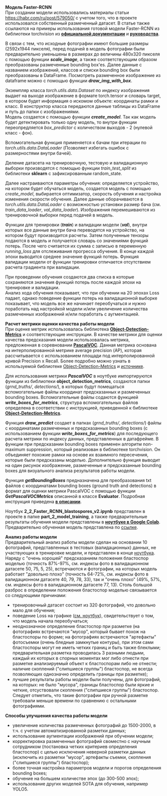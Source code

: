   **Модель Faster-RCNN**  
  При создании модели использовались материалы статьи https://habr.com/ru/post/579050/ с учетом того, что в проекте использовался собственный размеченный датасет. В статье также ссылаются на примеры использования готовой модели Faster-RCNN из библиотеки torchvision из **[официальной документации](https://pytorch.org/tutorials/intermediate/torchvision_tutorial.html)** и **[руководства](https://debuggercafe.com/road-pothole-detection-with-pytorch-faster-rcnn-resnet50/)**.  
  
  В связи с тем, что исходные фотографии имеют большие размеры (2592х1944 пикселя), перед подачей в модель фотографии были предварительно уменьшены в размерах до величины 480х320 пикселя с помощью функции ***scale_image***, а также соответствующим образом преобразованы размеченные bounding box'es. Далее данные с названием изображений, классов и списки bounding box были преобразованы в DataFrame. Посмотреть размеченное изображение из dataframe можно с помощью функции ***draw_img_with_box***.  
  
  Экземпляр класса *torch.utils.data.Dataset* по индексу изображения выдает на выходе изображение в формате torch.tensor и словарь target, в котором будет информация о искомом объекте: координаты рамки и класс. В конструктор класса передаются данные таблицы из DataFrame и путь до папки с изображениями.  
  Модель создается с помощью функции ***create_model***. Так как модель будет детектировать только одну модель, то внутри функции переопредляется *box_predictor* с количеством выходов - 2 (нулевой класс - фон).  
  
   Вспомогательная функция применяется к бачам при итерации по *torch.utils.data.DataLoader* (Позволяет избегать ошибок c размерностями внутри бачей).  
   
   Деление датасета на тренировочную, тестовую и валидационную выборки производятся с помощью функции *train_test_split* из библиотеки **sklearn** с зафиксированным random_state.  
   
   Далее настраиваются параметры обучения: определяется устройство, на котором будет обучаться модель, создается модель с помощью *create_model*, выбирается оптимизатор, скорость обучения и настройка изменения скорости обучения. Далее данные оборачиваются в *torch.utils.data.DataLoader* с возможностью установки размер бача (см. *train_data_loader*, *val_data_loader*). Изображения перемешиваются из тренировочной выборки перед подачей в модель.  
   
   Функции для тренировки (***train***) и валидации модели (***val***), внутри которых все данные внутри бача переводятся на устройство, на котором будут производится расчеты. Затем полученные тензоры подаются в модель и получается словарь со значениями функций потерь. После чего считается их сумма с записью в переменную *running_loss* для отслеживания прогресса обучения. В конце каждой эпохи выводится среднее значение функций потерь. Функция валидации модели от функции тренировки отличается отсутствием расчета градиента при валидации.  
   
   При проведении обучения создаются два списка в которые сохраняются значения функций потерь после каждой эпохи на тренировке и валидации.  
   Анализ хода обучения показывает, что при обучении на 20 эпохах Loss падает, однако поведение функции потерь на валидационной выборке показывает, что модель все же начинает переобучаться и нужно поработать над настройкой модели и/или увеличение количества размеченных изображений и/или поработать с аугментацией.
   
   **Расчет метрики оценки качества работы модели**  
   При оценке метрик использовалась библиотека **[Object-Detection-Metrics](https://github.com/rafaelpadilla/Object-Detection-Metrics)** и соответствующие инструкции. В качестве метрики для оценки качества предсказания модели использовалась метрика, предложенная в соревновании **[PascalVOC](http://host.robots.ox.ac.uk/pascal/VOC/)**. Данная метрика основана на интерполированной метрике average precision (АР), которая рассчитывается с использованием площади под интерполированной кривой Precision x Recall. Более подробно можно узнать в используемой библиотеке [Object-Detection-Metrics](https://github.com/rafaelpadilla/Object-Detection-Metrics) и [источнике](https://medium.com/@vijayshankerdubey550/evaluation-metrics-for-object-detection-algorithms-b0d6489879f3).  
   
   Для использования метрики ***PascalVOC*** в ноутбуке импортируются функции из библиотеки **object_detection_metrics**, создаются папки (*grnd_truths/*, *detections/*), в которых будут помещаться вспомогательные файлы координат предсказанных и размеченных bounding boxes. Вспомогательные файлы содаются функцией ***write_boxes_for_metrics***, структура вспомогательных файлов определена в соответствии с инструкцией, приведенной к библиотеке **[Object-Detection-Metrics](https://github.com/rafaelpadilla/Object-Detection-Metrics)**.  
   
   Функция ***draw_predict*** создает в папках (*grnd_truths/*, *detections/*) файлы с координатами размеченных и предсказанных bounding boxes (с использованием функции ***write_boxes_for_metrics***) для последующего расчета метрики по индексу данных, представленных в датафрейме. В функции при предсказании bounding boxes применен алгоритм non-maximum suppression, который реализован в библиотеке torchvision. Он объединяет похожие рамки на основе их взаимного пересечения, которые были предсказаны моделью. Дополнительно функция выводит на один рисунок изображение, размеченные и предсказанные bounding boxes для визуального анализа результатов работы модели.  
   
   Функция ***getBoundingBoxes*** предназначена для преобразования txt файлов с координатами bounding boxes (ground truth and detections) в формат для оценки метрики PascalVOC с помощью функции ***GetPascalVOCMetrics*** описанной в классе **Evaluator**. Подробная инструкция приведена **[в описании](https://github.com/rafaelpadilla/Object-Detection-Metrics/tree/master/samples/sample_2)**.  
    
   Ноутбук **2_2_Faster_RCNN_blastospores_v2.ipynb** представлен в проекте в папке **part_2_model_training**, а также предварительные результаты обучения модели представлены в **[ноутбуке в Google Colab](https://colab.research.google.com/drive/1zLgh1fKG5nWR_Tb4mZva-eh9QME1OJzz?usp=sharing)**. Предварительно обученная модель представлена по [ссылке](**https://drive.google.com/file/d/1NGpOcFvlP-8pCSNqVmYFKLa5uq5PPxVX/view?usp=sharing**).  
   
 **Анализ работы модели**  
 Предварительный анализ работы модели сделан на основании 10 фотографий, представленных в тестовых (валидационных) данных, не участвующих в тренировке модели, и представлен в конце [ноутбука](https://colab.research.google.com/drive/1zLgh1fKG5nWR_Tb4mZva-eh9QME1OJzz?usp=sharing). Наряду с "очень хорошей" предсказанием положения бластоспор моделью (точность 87%-97%, см. индексы фото в валидационном датасете 50, 75, 5, 25), встречаются и фотографии, на которых модель работает "довольно плохо" (точность 64-72%, см. индексы фото в валидационном датасете 40, 79, 78, 33), так и "очень плохо" (49%, 57%, см. индексы фото в валидационном датасете 77, 13). Столь большой разброс в определении положения бластоспор моделью связывается со следующими причинами: 
- тренировочный датасет состоит из 320 фотографий, что довольно мало для обучения;  
- поведение Loss на графике ([см. ноутбук](https://colab.research.google.com/drive/1zLgh1fKG5nWR_Tb4mZva-eh9QME1OJzz?usp=sharing)), свидетельствует о том, что модель начала переобучаться;  
- неоднозначное определение бластоспор при разметке (на фотографиях встречаются "мусор", который бывает похож на бластоспоры по форме; на фотографиях встречаются "артефакты" фотосъемки (очень бледные замкнутые контуры), при этом сами бластоспоры могут не иметь четких границ и быть также блеклыми;   предварительная разметка проводилась 3 разными людьми, каждый их которых в спорных моментах мог либо отнести при разметке анализируемый объект к бластоспорам либо не отнести; наличие скоплений ("слипшиеся группы") бластоспор, не всегда позволяющих однозначно определить границы при разметке);  
- лучшие результаты работы модели были получены, для фотографий, на которых: не было "мусора", границы бластоспор были яркие и четкие, отсуствовали скопления ("слипшиеся группы") бластоспор. Следует отметить, что такие фотографии при ручной разметке требовали меньше времени по сравнению с остальными фотографиями.  

**Способы улучшения качества работы модели**  
- увеличение количества размеченных фотографий до 1500-2000, в т.ч. с учетом автоматизированной разметки данных;
- использование аугментации изображений при обучении модели;
- корректировка размеченных фотографий своместно с научным сотрудником (постановка четких критериев определения бластоспор) с целью исключения неверной разметки данных (исключить из разметки "мусор", артефакты съемки, скопления ("слипшиеся группы") бластоспор);
- более точная настройка параметров модели и порогов определения bounding boxes; 
- обучение на большем количестве эпох (до 300-500 эпох);
- использование других моделей SOTA для обучения, например YOLO5.
